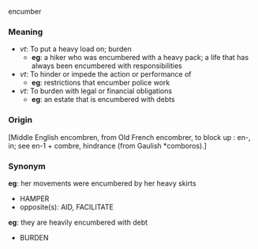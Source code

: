 encumber
### Meaning
+ _vt_: To put a heavy load on; burden
	+ __eg__: a hiker who was encumbered with a heavy pack; a life that has always been encumbered with responsibilities
+ _vt_: To hinder or impede the action or performance of
	+ __eg__: restrictions that encumber police work
+ _vt_: To burden with legal or financial obligations
	+ __eg__: an estate that is encumbered with debts

### Origin

[Middle English encombren, from Old French encombrer, to block up : en-, in; see en-1 + combre, hindrance (from Gaulish *comboros).]

### Synonym

__eg__: her movements were encumbered by her heavy skirts

+ HAMPER
+ opposite(s): AID, FACILITATE

__eg__: they are heavily encumbered with debt

+ BURDEN


